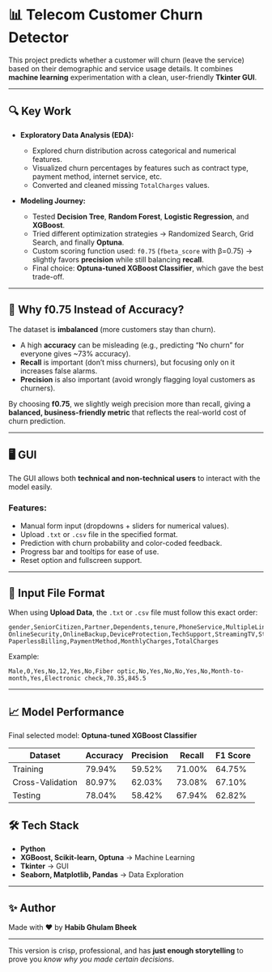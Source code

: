 
# 📊 Telecom Customer Churn Detector

This project predicts whether a customer will churn (leave the service) based on their demographic and service usage details. It combines **machine learning** experimentation with a clean, user-friendly **Tkinter GUI**.

---

## 🔍 Key Work

* **Exploratory Data Analysis (EDA):**

  * Explored churn distribution across categorical and numerical features.
  * Visualized churn percentages by features such as contract type, payment method, internet service, etc.
  * Converted and cleaned missing `TotalCharges` values.

* **Modeling Journey:**

  * Tested **Decision Tree**, **Random Forest**, **Logistic Regression**, and **XGBoost**.
  * Tried different optimization strategies → Randomized Search, Grid Search, and finally **Optuna**.
  * Custom scoring function used: `f0.75` (`fbeta_score` with β=0.75) → slightly favors **precision** while still balancing **recall**.
  * Final choice: **Optuna-tuned XGBoost Classifier**, which gave the best trade-off.

---

## 🎯 Why f0.75 Instead of Accuracy?

The dataset is **imbalanced** (more customers stay than churn).

* A high **accuracy** can be misleading (e.g., predicting “No churn” for everyone gives \~73% accuracy).
* **Recall** is important (don’t miss churners), but focusing only on it increases false alarms.
* **Precision** is also important (avoid wrongly flagging loyal customers as churners).

By choosing **f0.75**, we slightly weigh precision more than recall, giving a **balanced, business-friendly metric** that reflects the real-world cost of churn prediction.

---

## 🖥 GUI

The GUI allows both **technical and non-technical users** to interact with the model easily.

### Features:

* Manual form input (dropdowns + sliders for numerical values).
* Upload `.txt` or `.csv` file in the specified format.
* Prediction with churn probability and color-coded feedback.
* Progress bar and tooltips for ease of use.
* Reset option and fullscreen support.

---

## 📂 Input File Format

When using **Upload Data**, the `.txt` or `.csv` file must follow this exact order:

```
gender,SeniorCitizen,Partner,Dependents,tenure,PhoneService,MultipleLines,InternetService,
OnlineSecurity,OnlineBackup,DeviceProtection,TechSupport,StreamingTV,StreamingMovies,Contract,
PaperlessBilling,PaymentMethod,MonthlyCharges,TotalCharges
```

Example:

```
Male,0,Yes,No,12,Yes,No,Fiber optic,No,Yes,No,No,Yes,No,Month-to-month,Yes,Electronic check,70.35,845.5
```

---

## 📈 Model Performance

Final selected model: **Optuna-tuned XGBoost Classifier**

| Dataset          | Accuracy | Precision | Recall | F1 Score |
| ---------------- | -------- | --------- | ------ | -------- |
| Training         | 79.94%   | 59.52%    | 71.00% | 64.75%   |
| Cross-Validation | 80.97%   | 62.03%    | 73.08% | 67.10%   |
| Testing          | 78.04%   | 58.42%    | 67.94% | 62.82%   |

## 🛠 Tech Stack

* **Python**
* **XGBoost, Scikit-learn, Optuna** → Machine Learning
* **Tkinter** → GUI
* **Seaborn, Matplotlib, Pandas** → Data Exploration

---

## ✨ Author

Made with ❤️ by **Habib Ghulam Bheek**

---

This version is crisp, professional, and has **just enough storytelling** to prove you *know why you made certain decisions*.

